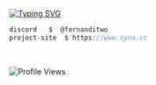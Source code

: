[![Typing SVG](https://readme-typing-svg.herokuapp.com?font=Roboto+Mono&color=007AFF&size=24&lines=lu+%7C+programmer)](https://git.io/typing-svg)

```csharp
discord   $  @fernanditwo
project-site  $ https://www.syna.cc
```
&zwnj; 
&zwnj; 

<p align="left">
  <img src="https://komarev.com/ghpvc/?username=capsyn&label=Profile%20views&color=blue&style=flat" alt="Profile Views" />
</p>

